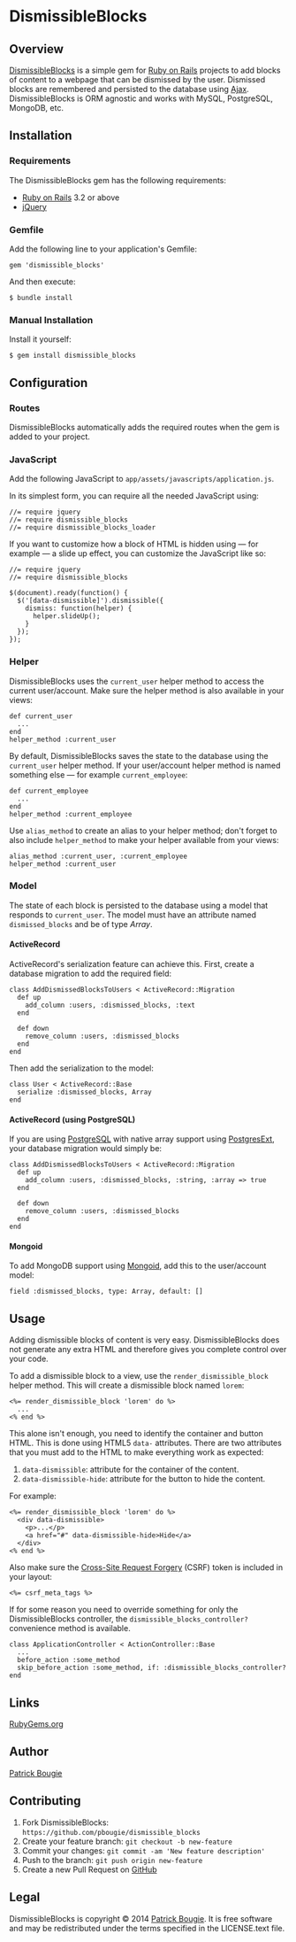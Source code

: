 # DismissibleBlocks

## Overview
[DismissibleBlocks](https://github.com/pbougie/dismissible_blocks) is a simple gem for [Ruby on Rails](http://rubyonrails.org/) projects to add blocks of content to a webpage that can be dismissed by the user. Dismissed blocks are remembered and persisted to the database using [Ajax](https://en.wikipedia.org/wiki/Ajax_%28programming%29). DismissibleBlocks is ORM agnostic and works with MySQL, PostgreSQL, MongoDB, etc.


## Installation
### Requirements
The DismissibleBlocks gem has the following requirements:

- [Ruby on Rails](http://rubyonrails.org/) 3.2 or above
- [jQuery](http://jquery.com/)

### Gemfile
Add the following line to your application's Gemfile:

    gem 'dismissible_blocks'

And then execute:

    $ bundle install

### Manual Installation
Install it yourself:

    $ gem install dismissible_blocks


## Configuration
### Routes
DismissibleBlocks automatically adds the required routes when the gem is added to your project.

### JavaScript
Add the following JavaScript to `app/assets/javascripts/application.js`.

In its simplest form, you can require all the needed JavaScript using:

	//= require jquery
	//= require dismissible_blocks
	//= require dismissible_blocks_loader

If you want to customize how a block of HTML is hidden using — for example — a slide up effect, you can customize the JavaScript like so:

	//= require jquery
	//= require dismissible_blocks
	
	$(document).ready(function() {
	  $('[data-dismissible]').dismissible({
	    dismiss: function(helper) {
	      helper.slideUp();
	    }
	  });
	});

### Helper
DismissibleBlocks uses the `current_user` helper method to access the current user/account. Make sure the helper method is also available in your views:

    def current_user
      ...
    end
    helper_method :current_user
    
By default, DismissibleBlocks saves the state to the database using the `current_user` helper method. If your user/account helper method is named something else — for example `current_employee`:

	def current_employee
	  ...
	end
    helper_method :current_employee

Use `alias_method` to create an alias to your helper method; don't forget to also include `helper_method` to make your helper available from your views:

	alias_method :current_user, :current_employee
    helper_method :current_user

### Model
The state of each block is persisted to the database using a model that responds to `current_user`. The model must have an attribute named `dismissed_blocks` and be of type _Array_.


#### ActiveRecord
ActiveRecord's serialization feature can achieve this. First, create a database migration to add the required field:

	class AddDismissedBlocksToUsers < ActiveRecord::Migration
	  def up
	    add_column :users, :dismissed_blocks, :text
	  end
	
	  def down
	    remove_column :users, :dismissed_blocks
	  end
	end

Then add the serialization to the model:

	class User < ActiveRecord::Base
	  serialize :dismissed_blocks, Array
	end

#### ActiveRecord (using PostgreSQL)
If you are using [PostgreSQL](http://www.postgresql.org/) with native array support using [PostgresExt](https://github.com/dockyard/postgres_ext), your database migration would simply be:

	class AddDismissedBlocksToUsers < ActiveRecord::Migration
	  def up
	    add_column :users, :dismissed_blocks, :string, :array => true
	  end
	
	  def down
	    remove_column :users, :dismissed_blocks
	  end
	end

#### Mongoid
To add MongoDB support using [Mongoid](mongoid.org), add this to the user/account model:

	field :dismissed_blocks, type: Array, default: []


## Usage
Adding dismissible blocks of content is very easy. DismissibleBlocks does not generate any extra HTML and therefore gives you complete control over your code.

To add a dismissible block to a view, use the `render_dismissible_block` helper method. This will create a dismissible block named `lorem`:

	<%= render_dismissible_block 'lorem' do %>
	  ...
	<% end %>

This alone isn't enough, you need to identify the container and button HTML. This is done using HTML5 `data-` attributes. There are two attributes that you must add to the HTML to make everything work as expected:

1. `data-dismissible`: attribute for the container of the content.
2. `data-dismissible-hide`: attribute for the button to hide the content.

For example:

	<%= render_dismissible_block 'lorem' do %>
	  <div data-dismissible>
	    <p>...</p>
	    <a href="#" data-dismissible-hide>Hide</a>
	  </div>
	<% end %>

Also make sure the [Cross-Site Request Forgery](http://guides.rubyonrails.org/security.html#cross-site-request-forgery-csrf) (CSRF) token is included in your layout:

	<%= csrf_meta_tags %>

If for some reason you need to override something for only the DismissibleBlocks controller, the `dismissible_blocks_controller?` convenience method is available.

	class ApplicationController < ActionController::Base
	  ...
	  before_action :some_method
	  skip_before_action :some_method, if: :dismissible_blocks_controller?
	end


## Links
[RubyGems.org](https://rubygems.org/gems/dismissible_blocks)


## Author
[Patrick Bougie](http://patrickbougie.com/)


## Contributing

1. Fork DismissibleBlocks: `https://github.com/pbougie/dismissible_blocks`
2. Create your feature branch: `git checkout -b new-feature`
3. Commit your changes: `git commit -am 'New feature description'`
4. Push to the branch: `git push origin new-feature`
5. Create a new Pull Request on [GitHub](https://github.com/)


## Legal
DismissibleBlocks is copyright © 2014 [Patrick Bougie](http://patrickbougie.com/). It is free software and may be redistributed under the terms specified in the LICENSE.text file.
